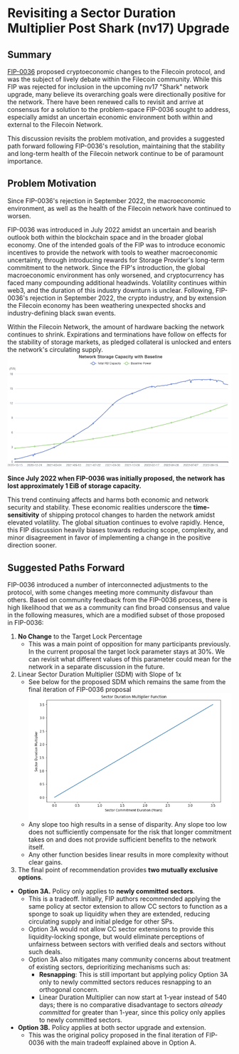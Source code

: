 #  Revisiting a Sector Duration Multiplier Post Shark (nv17) Upgrade

## Summary 
[FIP-0036](https://github.com/filecoin-project/FIPs/blob/master/FIPS/fip-0036.md) proposed cryptoeconomic changes to the Filecoin protocol, and was the subject of lively debate within the Filecoin community.  While this FIP was rejected for inclusion in the upcoming nv17 "Shark" network upgrade, many believe its overarching goals were directionally positive for the network. There have been renewed calls to revisit and arrive at consensus for a solution to the problem-space FIP-0036 sought to address, especially amidst an uncertain economic environment both within and external to the Filecoin Network. 

This discussion revisits the problem motivation, and provides a suggested path forward following FIP-0036's resolution, maintaining that the stability and long-term health of the Filecoin network continue to be of paramount importance. 

## Problem Motivation
Since FIP-0036's rejection in September 2022, the macroeconomic environment, as well as the health of the Filecoin network have continued to worsen.

FIP-0036 was introduced in July 2022 amidst an uncertain and bearish outlook both within the blockchain space and in the broader global economy. One of the intended goals of the FIP was to introduce economic incentives to provide the network with tools to weather macroeconomic uncertainty, through introducing rewards for Storage Provider's long-term commitment to the network. Since the FIP's introduction, the global macroeconomic environment has only worsened, and cryptocurrency has faced many compounding additional headwinds. Volatility continues within web3, and the duration of this industry downturn is unclear. Following, FIP-0036's rejection in September 2022, the crypto industry, and by extension the Filecoin economy has been weathering unexpected shocks and industry-defining black swan events. 

Within the Filecoin Network, the amount of hardware backing the network continues to shrink. Expirations and terminations have follow on effects for the stability of storage markets, as pledged collateral is unlocked and enters the network's circulating supply.
![Baseline Crossing](./Baseline.png)

**Since July 2022 when FIP-0036 was initially proposed, the network has lost approximately 1 EiB of storage capacity.** 

This trend continuing affects and harms both economic and network security and stability. These economic realities underscore the **time-sensitivity** of shipping protocol changes to harden the network amidst elevated volatility. The global situation continues to evolve rapidly. Hence, this FIP discussion heavily biases towards reducing scope, complexity, and minor disagreement in favor of implementing a change in the positive direction sooner. 

## Suggested Paths Forward 

FIP-0036 introduced a number of interconnected adjustments to the protocol, with some changes meeting more community disfavour than others. Based on community feedback from the FIP-0036 process, there is high likelihood that we as a community can find broad consensus and value in the following measures, which are a modified subset of those proposed in FIP-0036:

1.  **No Change** to the Target Lock Percentage
    - This was a main point of opposition for many participants previously. In the current proposal the target lock parameter stays at 30%. We can revisit what different values of this parameter could mean for the network in a separate discussion in the future.
2.  Linear Sector Duration Multiplier (SDM) with Slope of 1x 
    - See below for the proposed SDM which remains the same from the final iteration of FIP-0036 proposal
    ![SDM](./SDM_Function.jpeg)
    - Any slope too high results in a sense of disparity. Any slope too low does not sufficiently compensate for the risk that longer commitment takes on and does not provide sufficient benefits to the network itself.
    - Any other function besides linear results in more complexity without clear gains.
3. The final point of recommendation provides **two mutually exclusive options**.     
- **Option 3A.**  Policy only applies to **newly committed sectors**. 
    - This is a tradeoff. Initially, FIP authors recommended applying the same policy at sector extension to allow CC sectors to function as a sponge to soak up liquidity when they are extended, reducing circulating supply and initial pledge for other SPs.
    - Option 3A would not allow CC sector extensions to provide this liquidity-locking sponge, but would eliminate perceptions of unfairness between sectors with verified deals and sectors without such deals. 
    - Option 3A also mitigates many community concerns about treatment of existing sectors, deprioritizing mechanisms such as:
        - **Resnapping**: This is still important but applying policy Option 3A only to newly committed sectors reduces resnapping to an orthogonal concern. 
        - Linear Duration Multiplier can now start at 1-year instead of 540 days; there is no comparative disadvantage to sectors *already committed* for greater than 1-year, since this policy only applies to newly committed sectors. 
- **Option 3B.**  Policy applies at both sector upgrade and extension. 
    - This was the original policy proposed in the final iteration of FIP-0036 with the main tradeoff explained above in Option A. 








